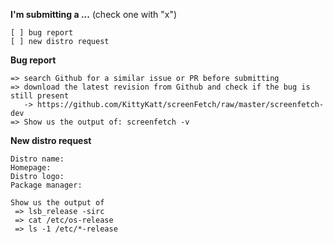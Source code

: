 <!--
PLEASE FILL THE FOLLOWING INFORMATION
-->

**I'm submitting a ...**  (check one with "x")
```
[ ] bug report
[ ] new distro request
```

**Bug report**
```
=> search Github for a similar issue or PR before submitting
=> download the latest revision from Github and check if the bug is still present
   -> https://github.com/KittyKatt/screenFetch/raw/master/screenfetch-dev
=> Show us the output of: screenfetch -v
```

**New distro request**
```
Distro name: 
Homepage: 
Distro logo: 
Package manager: 

Show us the output of
 => lsb_release -sirc
 => cat /etc/os-release
 => ls -1 /etc/*-release
```

